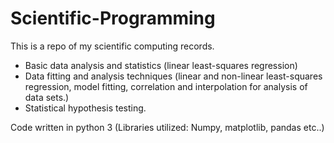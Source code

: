 # Scientific-Programming

This is a repo of my scientific computing records.

 - Basic data analysis and statistics (linear least-squares regression)
 - Data fitting and analysis techniques (linear and non-linear least-squares regression, model fitting, correlation and interpolation for analysis of data sets.)
 - Statistical hypothesis testing.

Code written in python 3 (Libraries utilized: Numpy, matplotlib, pandas etc..) 
